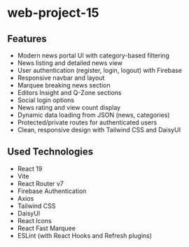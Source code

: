 # web-project-15

## Features

- Modern news portal UI with category-based filtering
- News listing and detailed news view
- User authentication (register, login, logout) with Firebase
- Responsive navbar and layout
- Marquee breaking news section
- Editors Insight and Q-Zone sections
- Social login options
- News rating and view count display
- Dynamic data loading from JSON (news, categories)
- Protected/private routes for authenticated users
- Clean, responsive design with Tailwind CSS and DaisyUI

## Used Technologies

- React 19
- Vite
- React Router v7
- Firebase Authentication
- Axios
- Tailwind CSS
- DaisyUI
- React Icons
- React Fast Marquee
- ESLint (with React Hooks and Refresh plugins)
